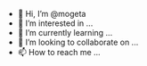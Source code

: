 - 👋 Hi, I’m @mogeta
- 👀 I’m interested in ...
- 🌱 I’m currently learning ...
- 💞️ I’m looking to collaborate on ...
- 📫 How to reach me ...

<!---
mogeta/mogeta is a ✨ special ✨ repository because its `README.md` (this file) appears on your GitHub profile.
You can click the Preview link to take a look at your changes.
--->
